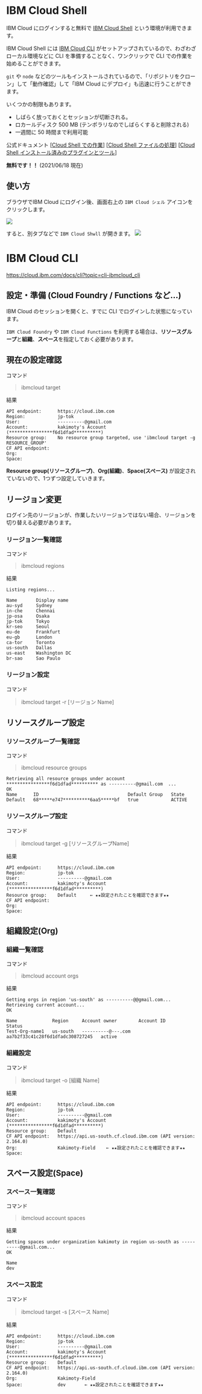 # IBM Cloud Shell 
IBM Cloud にログインすると無料で [IBM Cloud Shell](https://www.ibm.com/cloud/cloud-shell) という環境が利用できます。

IBM Cloud Shell には [IBM Cloud CLI](https://www.ibm.com/jp-ja/cloud/cli) がセットアップされているので、わざわざローカル環境などに CLI を準備することなく、ワンクリックで CLI での作業を始めることができます。 

`git` や `node` などのツールもインストールされているので、「リポジトリをクローン」して「動作確認」して「IBM Cloud にデプロイ」も迅速に行うことができます。

いくつかの制限もあります。

- しばらく放っておくとセッションが切断される。
- ロカールディスク 500 MB (テンポラリなのでしばらくすると削除される) 
- 一週間に 50 時間まで利用可能

公式ドキュメント
[[Cloud Shell での作業](https://cloud.ibm.com/docs/cloud-shell?topic=cloud-shell-shell-ui)]
[[Cloud Shell ファイルの処理](https://cloud.ibm.com/docs/cloud-shell?topic=cloud-shell-files)]
[[Cloud Shell インストール済みのプラグインとツール](https://cloud.ibm.com/docs/cloud-shell?topic=cloud-shell-plugins-tools)]

**無料です！！** (2021/06/18 現在)

## 使い方
ブラウザでIBM Cloud にログイン後、画面右上の `IBM Cloud シェル` アイコンをクリックします。

![](./img/s100.png)

すると、別タブなどで `IBM Cloud Shwll` が開きます。
![](./img/s110.png)

# IBM Cloud CLI


https://cloud.ibm.com/docs/cli?topic=cli-ibmcloud_cli



## 設定・準備 (Cloud Foundry / Functions など…)

IBM Cloud のセッションを開くと、すでに CLI でログインした状態になっています。

`IBM Cloud Foundry` や `IBM Cloud Functions` を利用する場合は、**リソースグループ**と**組織**、**スペース**を指定しておく必要があります。


## 現在の設定確認

コマンド

> ibmcloud target

結果

```
API endpoint:      https://cloud.ibm.com   
Region:            jp-tok   
User:              ----------@gmail.com   
Account:           kakimoty's Account (****************f6d1dfad**********)   
Resource group:    No resource group targeted, use 'ibmcloud target -g RESOURCE_GROUP'   
CF API endpoint:      
Org:                  
Space:   
```

**Resource group(リソースグループ)**、**Org(組織)**、**Space(スペース)** が設定されていないので、1つずつ設定していきます。


## リージョン変更
ログイン先のリージョンが、作業したいリージョンではない場合、リージョンを切り替える必要があります。

### リージョン一覧確認

コマンド

> ibmcloud regions

結果

```
Listing regions...

Name       Display name   
au-syd     Sydney   
in-che     Chennai   
jp-osa     Osaka   
jp-tok     Tokyo   
kr-seo     Seoul   
eu-de      Frankfurt   
eu-gb      London   
ca-tor     Toronto   
us-south   Dallas   
us-east    Washington DC   
br-sao     Sao Paulo   
```

### リージョン設定

コマンド

> ibmcloud target -r [リージョン Name]

## リソースグループ設定

### リソースグループ一覧確認

コマンド

> ibmcloud resource groups

```
Retrieving all resource groups under account ****************f6d1dfad********** as ----------@gmail.com  ...
OK
Name      ID                                 Default Group   State   
Default   68*****e747**********6aa5*****bf   true            ACTIVE   
```

### リソースグループ設定

コマンド

> ibmcloud target -g [リソースグループName]

結果

```
API endpoint:      https://cloud.ibm.com   
Region:            jp-tok   
User:              ----------@gmail.com   
Account:           kakimoty's Account (****************f6d1dfad**********)   
Resource group:    Default     ← ★★設定されたことを確認できます★★
CF API endpoint:      
Org:                  
Space:   
```

## 組織設定(Org)
### 組織一覧確認

コマンド

> ibmcloud account orgs

結果

```
Getting orgs in region 'us-south' as ----------@@gmail.com...
Retrieving current account...
OK

Name             Region     Account owner        Account ID                         Status   
Test-Org-name1   us-south   ----------@---.com   aa7b2f33c41c28f6d1dfadc308727245   active  
```

### 組織設定

コマンド

> ibmcloud target -o [組織 Name]

結果

```
API endpoint:      https://cloud.ibm.com   
Region:            jp-tok   
User:              ----------@gmail.com   
Account:           kakimoty's Account (****************f6d1dfad**********)   
Resource group:    Default     
CF API endpoint:   https://api.us-south.cf.cloud.ibm.com (API version: 2.164.0)  
Org:               Kakimoty-Field    ← ★★設定されたことを確認できます★★
Space:   
```
## スペース設定(Space)
### スペース一覧確認

コマンド

> ibmcloud account spaces

結果

```
Getting spaces under organization kakimoty in region us-south as ----------@gmail.com...
OK

Name   
dev   
```

### スペース設定

コマンド

> ibmcloud target -s [スペース Name]

結果

```
API endpoint:      https://cloud.ibm.com   
Region:            jp-tok   
User:              ----------@gmail.com   
Account:           kakimoty's Account (****************f6d1dfad**********)   
Resource group:    Default     
CF API endpoint:   https://api.us-south.cf.cloud.ibm.com (API version: 2.164.0)  
Org:               Kakimoty-Field    
Space:             dev       ← ★★設定されたことを確認できます★★
```
